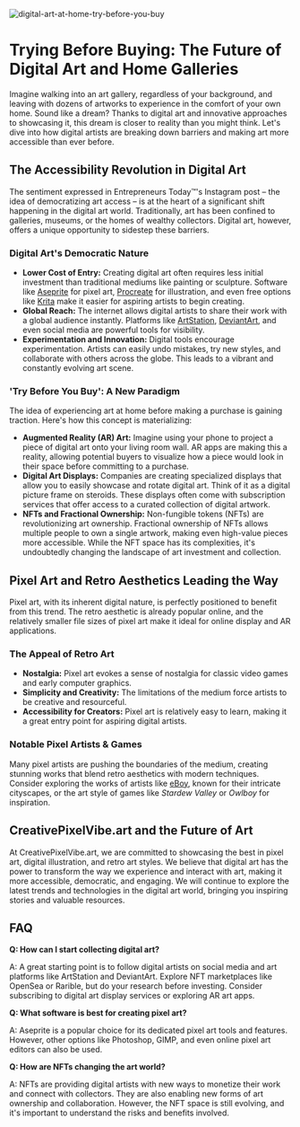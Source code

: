 ![digital-art-at-home-try-before-you-buy](https://images.pexels.com/photos/33364781/pexels-photo-33364781.jpeg?auto=compress&cs=tinysrgb&fit=crop&h=627&w=1200)

# Trying Before Buying: The Future of Digital Art and Home Galleries

Imagine walking into an art gallery, regardless of your background, and leaving with dozens of artworks to experience in the comfort of your own home. Sound like a dream? Thanks to digital art and innovative approaches to showcasing it, this dream is closer to reality than you might think. Let's dive into how digital artists are breaking down barriers and making art more accessible than ever before.

## The Accessibility Revolution in Digital Art

The sentiment expressed in Entrepreneurs Today™'s Instagram post – the idea of democratizing art access – is at the heart of a significant shift happening in the digital art world. Traditionally, art has been confined to galleries, museums, or the homes of wealthy collectors. Digital art, however, offers a unique opportunity to sidestep these barriers.

### Digital Art's Democratic Nature

*   **Lower Cost of Entry:** Creating digital art often requires less initial investment than traditional mediums like painting or sculpture. Software like [Aseprite](https://www.aseprite.org/) for pixel art, [Procreate](https://procreate.art/) for illustration, and even free options like [Krita](https://krita.org/en/) make it easier for aspiring artists to begin creating.
*   **Global Reach:** The internet allows digital artists to share their work with a global audience instantly. Platforms like [ArtStation](https://www.artstation.com/), [DeviantArt](https://www.deviantart.com/), and even social media are powerful tools for visibility.
*   **Experimentation and Innovation:** Digital tools encourage experimentation. Artists can easily undo mistakes, try new styles, and collaborate with others across the globe. This leads to a vibrant and constantly evolving art scene.

### 'Try Before You Buy': A New Paradigm

The idea of experiencing art at home before making a purchase is gaining traction. Here's how this concept is materializing:

*   **Augmented Reality (AR) Art:** Imagine using your phone to project a piece of digital art onto your living room wall. AR apps are making this a reality, allowing potential buyers to visualize how a piece would look in their space before committing to a purchase.
*   **Digital Art Displays:** Companies are creating specialized displays that allow you to easily showcase and rotate digital art. Think of it as a digital picture frame on steroids. These displays often come with subscription services that offer access to a curated collection of digital artwork.
*   **NFTs and Fractional Ownership:** Non-fungible tokens (NFTs) are revolutionizing art ownership. Fractional ownership of NFTs allows multiple people to own a single artwork, making even high-value pieces more accessible. While the NFT space has its complexities, it's undoubtedly changing the landscape of art investment and collection.

## Pixel Art and Retro Aesthetics Leading the Way

Pixel art, with its inherent digital nature, is perfectly positioned to benefit from this trend. The retro aesthetic is already popular online, and the relatively smaller file sizes of pixel art make it ideal for online display and AR applications.

### The Appeal of Retro Art

*   **Nostalgia:** Pixel art evokes a sense of nostalgia for classic video games and early computer graphics.
*   **Simplicity and Creativity:** The limitations of the medium force artists to be creative and resourceful.
*   **Accessibility for Creators:** Pixel art is relatively easy to learn, making it a great entry point for aspiring digital artists.

### Notable Pixel Artists & Games

Many pixel artists are pushing the boundaries of the medium, creating stunning works that blend retro aesthetics with modern techniques. Consider exploring the works of artists like [eBoy](https://www.eboy.com/), known for their intricate cityscapes, or the art style of games like *Stardew Valley* or *Owlboy* for inspiration.

## CreativePixelVibe.art and the Future of Art

At CreativePixelVibe.art, we are committed to showcasing the best in pixel art, digital illustration, and retro art styles. We believe that digital art has the power to transform the way we experience and interact with art, making it more accessible, democratic, and engaging. We will continue to explore the latest trends and technologies in the digital art world, bringing you inspiring stories and valuable resources.

## FAQ

**Q: How can I start collecting digital art?**

A: A great starting point is to follow digital artists on social media and art platforms like ArtStation and DeviantArt. Explore NFT marketplaces like OpenSea or Rarible, but do your research before investing. Consider subscribing to digital art display services or exploring AR art apps.

**Q: What software is best for creating pixel art?**

A: Aseprite is a popular choice for its dedicated pixel art tools and features. However, other options like Photoshop, GIMP, and even online pixel art editors can also be used.

**Q: How are NFTs changing the art world?**

A: NFTs are providing digital artists with new ways to monetize their work and connect with collectors. They are also enabling new forms of art ownership and collaboration. However, the NFT space is still evolving, and it's important to understand the risks and benefits involved.
